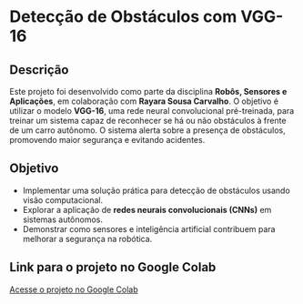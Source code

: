 # Detecção de Obstáculos com VGG-16

## Descrição

Este projeto foi desenvolvido como parte da disciplina **Robôs, Sensores e Aplicações**, em colaboração com **Rayara Sousa Carvalho**. O objetivo é utilizar o modelo **VGG-16**, uma rede neural convolucional pré-treinada, para treinar um sistema capaz de reconhecer se há ou não obstáculos à frente de um carro autônomo. O sistema alerta sobre a presença de obstáculos, promovendo maior segurança e evitando acidentes.

## Objetivo

- Implementar uma solução prática para detecção de obstáculos usando visão computacional.
- Explorar a aplicação de **redes neurais convolucionais (CNNs)** em sistemas autônomos.
- Demonstrar como sensores e inteligência artificial contribuem para melhorar a segurança na robótica.

## Link para o projeto no Google Colab

[Acesse o projeto no Google Colab](https://colab.research.google.com/drive/1umQSppw-ymC0JpBw4EFoai-tRmg70LfP#scrollTo=rQbdpVXvmPQo)

